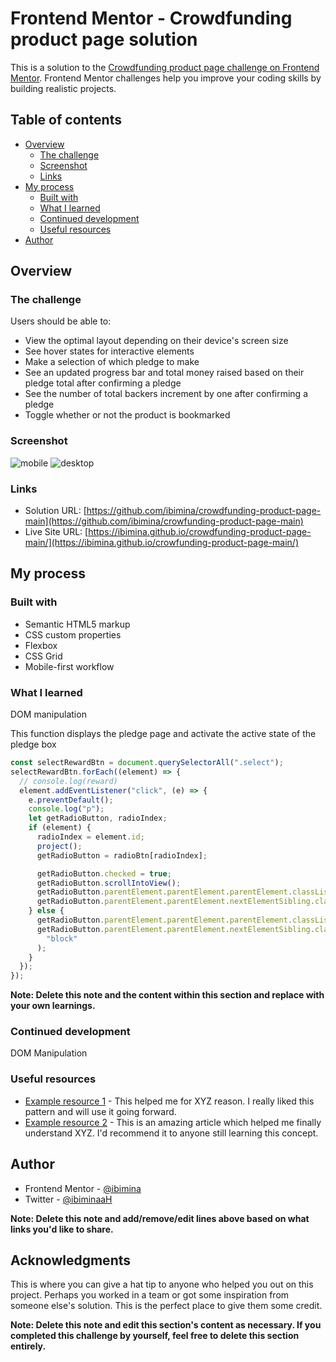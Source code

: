 # Frontend Mentor - Crowdfunding product page solution

This is a solution to the [Crowdfunding product page challenge on Frontend Mentor](https://www.frontendmentor.io/challenges/crowdfunding-product-page-7uvcZe7ZR). Frontend Mentor challenges help you improve your coding skills by building realistic projects. 

## Table of contents

- [Overview](#overview)
  - [The challenge](#the-challenge)
  - [Screenshot](#screenshot)
  - [Links](#links)
- [My process](#my-process)
  - [Built with](#built-with)
  - [What I learned](#what-i-learned)
  - [Continued development](#continued-development)
  - [Useful resources](#useful-resources)
- [Author](#author)




## Overview

### The challenge

Users should be able to:

- View the optimal layout depending on their device's screen size
- See hover states for interactive elements
- Make a selection of which pledge to make
- See an updated progress bar and total money raised based on their pledge total after confirming a pledge
- See the number of total backers increment by one after confirming a pledge
- Toggle whether or not the product is bookmarked

### Screenshot

![mobile](Capture081.png)
![desktop](Capture082.png)

### Links

- Solution URL: [https://github.com/ibimina/crowdfunding-product-page-main](https://github.com/ibimina/crowfunding-product-page-main)
- Live Site URL: [https://ibimina.github.io/crowdfunding-product-page-main/](https://ibimina.github.io/crowfunding-product-page-main/)

## My process

### Built with

- Semantic HTML5 markup
- CSS custom properties
- Flexbox
- CSS Grid
- Mobile-first workflow


### What I learned
DOM manipulation

This function displays the pledge page and activate the active state of the pledge box

```js
const selectRewardBtn = document.querySelectorAll(".select");
selectRewardBtn.forEach((element) => {
  // console.log(reward)
  element.addEventListener("click", (e) => {
    e.preventDefault();
    console.log("p");
    let getRadioButton, radioIndex;
    if (element) {
      radioIndex = element.id;
      project();
      getRadioButton = radioBtn[radioIndex];

      getRadioButton.checked = true;
      getRadioButton.scrollIntoView();
      getRadioButton.parentElement.parentElement.parentElement.classList.add("box-bordercolor");
      getRadioButton.parentElement.parentElement.nextElementSibling.classList.add("block");
    } else {
      getRadioButton.parentElement.parentElement.parentElement.classList.remove("box-bordercolor");
      getRadioButton.parentElement.parentElement.nextElementSibling.classList.remove(
        "block"
      );
    }
  });
});
```


**Note: Delete this note and the content within this section and replace with your own learnings.**

### Continued development
DOM Manipulation


### Useful resources

- [Example resource 1](https://www.example.com) - This helped me for XYZ reason. I really liked this pattern and will use it going forward.
- [Example resource 2](https://www.example.com) - This is an amazing article which helped me finally understand XYZ. I'd recommend it to anyone still learning this concept.


## Author


- Frontend Mentor - [@ibimina](https://www.frontendmentor.io/profile/ibimina)
- Twitter - [@ibiminaaH](https://www.twitter.com/ibiminaaH)

**Note: Delete this note and add/remove/edit lines above based on what links you'd like to share.**

## Acknowledgments

This is where you can give a hat tip to anyone who helped you out on this project. Perhaps you worked in a team or got some inspiration from someone else's solution. This is the perfect place to give them some credit.

**Note: Delete this note and edit this section's content as necessary. If you completed this challenge by yourself, feel free to delete this section entirely.**
